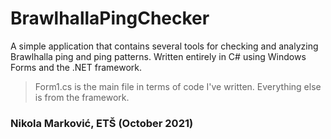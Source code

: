 # BrawlhallaPingChecker
A simple application that contains several tools for checking and analyzing Brawlhalla ping and ping patterns. Written entirely in C# using Windows Forms and the .NET framework. 
> Form1.cs is the main file in terms of code I've written. Everything else is from the framework.

### Nikola Marković, ETŠ (October 2021)
